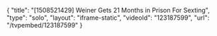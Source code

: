 {
    "title": "[1508521429] Weiner Gets 21 Months in Prison For Sexting",
    "type": "solo",
    "layout": "iframe-static",
    "videoId": "123187599",
    "url": "\/tvpembed\/123187599"
}